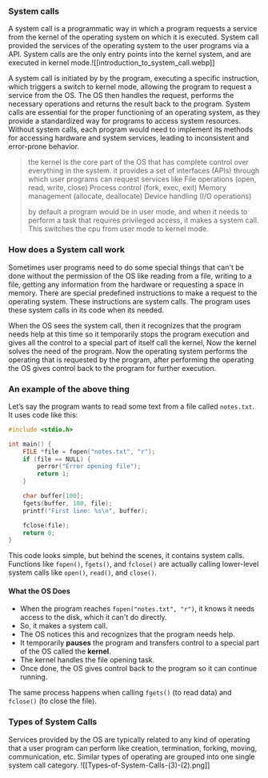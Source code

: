 ### System calls

A system call is a programmatic way in which a program requests a service from the kernel of the operating system on which it is executed. System call provided the services of the operating system to the user programs via a API. System calls are the only entry points into the kernel system, and are executed in kernel mode.![[introduction_to_system_call.webp]]

A system call is initiated by  by the program, executing a specific instruction, which triggers a switch to kernel mode, allowing the program to request a service from the OS. The OS then handles the request, performs the necessary operations and returns the result back to the program. System calls are essential for the proper functioning of an operating system, as they provide a standardized way for programs to access system resources. Without system calls, each program would need to implement its methods for accessing hardware and system services, leading to inconsistent and error-prone behavior.
> the kernel is the core part of the OS that has complete control over everything in the system.
> it provides a set of interfaces (APIs) through which user programs can request services like 
> File operations (open, read, write, close)
> Process control (fork, exec, exit)
> Memory management (allocate, deallocate)
> Device handling (I/O operations)
> 
> by default a program would be in user mode, and when it needs to perform a task that requires privileged access, it makes a system call. This switches the cpu from user mode to kernel mode.

### How does a System call work

Sometimes user programs need to do some special things that can't be done without the permission of the OS like reading from a file, writing to a file, getting any information from the hardware or requesting a space in memory. There are special predefined instructions to make a request to the operating system. These instructions are system calls. The program uses these system calls in its code when its needed. 

When the OS sees the system call, then it recognizes that the program needs help at this time so it temporarily stops the program execution and gives all the control to a special part of itself call the kernel, Now the kernel solves the need of the program. Now the operating system performs the operating that is requested by the program, after performing the operating the OS gives control back to the program for further execution.

### An example of the above thing

Let’s say the program wants to read some text from a file called `notes.txt`. It uses code like this:

```c
#include <stdio.h>

int main() {
    FILE *file = fopen("notes.txt", "r");
    if (file == NULL) {
        perror("Error opening file");
        return 1;
    }

    char buffer[100];
    fgets(buffer, 100, file);
    printf("First line: %s\n", buffer);

    fclose(file);
    return 0;
}
```

This code looks simple, but behind the scenes, it contains system calls. Functions like `fopen()`, `fgets()`, and `fclose()` are actually calling lower-level system calls like `open()`, `read()`, and `close()`.

#### What the OS Does

- When the program reaches `fopen("notes.txt", "r")`, it knows it needs access to the disk, which it can't do directly.
- So, it makes a system call.
- The OS notices this and recognizes that the program needs help.
- It temporarily **pauses** the program and transfers control to a special part of the OS called the **kernel**.
- The kernel handles the file opening task.
- Once done, the OS gives control back to the program so it can continue running.

The same process happens when calling `fgets()` (to read data) and `fclose()` (to close the file).

### Types of System Calls

Services provided by the OS are typically related to any kind of operating that a user program can perform like creation, termination, forking, moving, communication, etc. Similar types of operating are grouped into one single system call category.
![[Types-of-System-Calls-(3)-(2).png]]